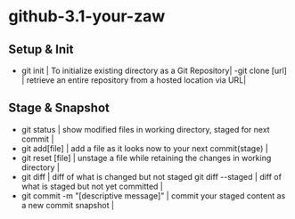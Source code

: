 # github-3.1-your-zaw
## Setup & Init
- git init | To initialize existing directory as a Git Repository|
-git clone [url] | retrieve an entire repository from a hosted location via URL|

## Stage & Snapshot
- git status | show modified files in working directory, staged for next commit |
- git add[file] | add a file as it looks now to your next commit(stage) |
- git reset [file] | unstage a file while retaining the changes in working directory |
- git diff | diff of what is changed but not staged
git diff --staged | diff of what is staged but not yet committed |
- git commit -m "[descriptive message]" | commit your staged content as a new commit snapshot |